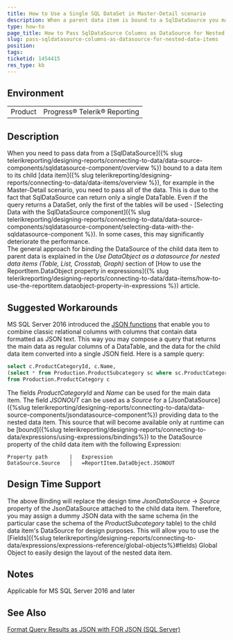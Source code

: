 ```yaml
---
title: How to Use a Single SQL DataSet in Master-Detail scenario
description: When a parent data item is bound to a SqlDataSource you may still use part of the returned columns as DataSource for child data items
type: how-to
page_title: How to Pass SqlDataSource Columns as DataSource for Nested Data Items
slug: pass-sqldatasource-columns-as-datasource-for-nested-data-items
position: 
tags: 
ticketid: 1454415
res_type: kb
---
```


## Environment
<table>
	<tbody>
		<tr>
			<td>Product</td>
			<td>Progress® Telerik® Reporting</td>
		</tr>
	</tbody>
</table>


## Description
When you need to pass data from a [SqlDataSource]({% slug telerikreporting/designing-reports/connecting-to-data/data-source-components/sqldatasource-component/overview %}) bound to a data item to its child [data item]({% slug telerikreporting/designing-reports/connecting-to-data/data-items/overview %}), for example in the Master-Detail scenario, you need to pass all of the data. This is due to the fact that SqlDataSource can return only a single DataTable. Even if the query returns a DataSet, only the first of the tables will be used - [Selecting Data with the SqlDataSource component]({% slug telerikreporting/designing-reports/connecting-to-data/data-source-components/sqldatasource-component/selecting-data-with-the-sqldatasource-component %}). In some cases, this may significantly deteriorate the performance.  
The general approach for binding the DataSource of the child data item to parent data is explained in the 
_Use DataObject as a datasource for nested data items (Table, List, Crosstab, Graph)_ section of 
[How to use the ReportItem.DataObject property in expressions]({% slug telerikreporting/designing-reports/connecting-to-data/data-items/how-to-use-the-reportitem.dataobject-property-in-expressions %}) article. 

## Suggested Workarounds
MS SQL Server 2016 introduced the [JSON functions](https://docs.microsoft.com/en-us/sql/relational-databases/json/json-data-sql-server?view=sql-server-ver15) 
that enable you to combine classic relational columns with columns that contain data formatted as JSON text. This way you may 
compose a query that returns the main data as regular columns of a DataTable, and the data for the child data item converted 
into a single JSON field. Here is a sample query:
```SQL
select c.ProductCategoryId, c.Name, 
(select * from Production.ProductSubcategory sc where sc.ProductCategoryID = c.ProductCategoryID for Json Auto) as JSONOUT
from Production.ProductCategory c
```
The fields _ProductCategoryId_ and _Name_ can be used for the main data item. The field _JSONOUT_ can be used as a _Source_ for a 
[JsonDataSource]({%slug telerikreporting/designing-reports/connecting-to-data/data-source-components/jsondatasource-component%}) providing data to the nested data item. This source that will become available only at 
runtime can be [bound]({%slug telerikreporting/designing-reports/connecting-to-data/expressions/using-expressions/bindings%}) to the DataSource property of the child data item with the following Expression:
```
Property path		|	Expression
DataSource.Source	|	=ReportItem.DataObject.JSONOUT
```

## Design Time Support
The above Binding will replace the design time _JsonDataSource_ -> _Source_ property of the JsonDataSource attached to the 
child data item. Therefore, you may assign a dummy JSON data with the same schema (in the particular case the schema of the _ProductSubcategory_ table) to the child data item's DataSource for design purposes. This will allow you to use the 
[Fields]({%slug telerikreporting/designing-reports/connecting-to-data/expressions/expressions-reference/global-objects%}#fields) Global Object to easily design the layout of the nested data item.

## Notes
Applicable for MS SQL Server 2016 and later

## See Also
[Format Query Results as JSON with FOR JSON (SQL Server)](https://docs.microsoft.com/en-us/sql/relational-databases/json/format-query-results-as-json-with-for-json-sql-server?view=sql-server-ver15)
